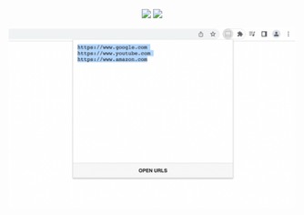 <p align="center">
  <a href="https://chrome.google.com/webstore/detail/tablist/eagbohciligljbgpbdbflaloangiodhe"><img src="https://img.shields.io/chrome-web-store/users/eagbohciligljbgpbdbflaloangiodhe?label=chrome&logo=google-chrome&logoColor=green&style=for-the-badge"></a>
  <a href="https://addons.mozilla.org/en-US/firefox/addon/tablist"><img src="https://img.shields.io/amo/users/tablist?color=orange&label=firefox&logo=mozilla-firefox&style=for-the-badge"></a>
</p>
<p align="center">
  <img width="640px" src="https://raw.githubusercontent.com/slymax/tablist/master/screenshot.png">
</p>
